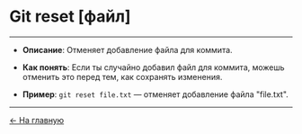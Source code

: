 # **Git reset [файл]** 

---

- **Описание**: Отменяет добавление файла для коммита.

- **Как понять**: Если ты случайно добавил файл для коммита, можешь отменить это перед тем, как сохранять изменения.

- **Пример**: `git reset file.txt` — отменяет добавление файла "file.txt".

---

[← На главную](./readme.md)